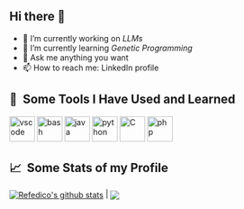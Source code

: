 ## Hi there 👋

- 🔭 I’m currently working on *LLMs*
- 🌱 I’m currently learning *Genetic Programming*
- 💬 Ask me anything you want
- 📫 How to reach me: LinkedIn profile


<h2> 🚀 &nbsp;Some Tools I Have Used and Learned</h2>
<p align="left">
  <img src="https://cdn.jsdelivr.net/gh/devicons/devicon/icons/vscode/vscode-original.svg" alt="vscode" width="45" height="45"/>
  <img src="https://cdn.jsdelivr.net/gh/devicons/devicon/icons/bash/bash-original.svg" alt="bash" width="45" height="45"/>
  <img src="https://cdn.jsdelivr.net/gh/devicons/devicon/icons/java/java-original.svg" alt="java" width="45" height="45"/>
  <img src="https://cdn.jsdelivr.net/gh/devicons/devicon/icons/python/python-original.svg" alt="python" width="45" height="45"/>
  <img src="https://cdn.jsdelivr.net/gh/devicons/devicon/icons/c/c-original.svg" alt="C" width="45" height="45"/>
  <img src="https://cdn.jsdelivr.net/gh/devicons/devicon/icons/mysql/mysql-original.svg" alt="php" width="45" height="45"/>
</p>

<h2> 📈 &nbsp;Some Stats of my Profile</h2>
<a href="https://github.com/refedico/github-readme-stats"><img align="center" src="https://github-readme-stats.vercel.app/api?username=refedico&show_icons=true&include_all_commits=true&theme=shadow_blue&hide_border=true" alt="Refedico's github stats" /></a> | <a href="https://github.com/refedico/github-readme-stats"><img align="center" src="https://github-readme-stats.vercel.app/api/top-langs/?username=refedico&layout=compact&theme=shadow_blue&hide_border=true" /></a>

